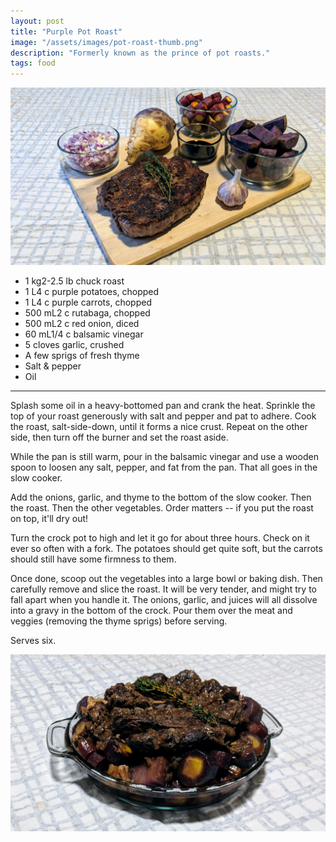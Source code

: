 ```yaml
---
layout: post
title: "Purple Pot Roast"
image: "/assets/images/pot-roast-thumb.png"
description: "Formerly known as the prince of pot roasts."
tags: food
---
```


![Purple Pot Roast Ingredients](/assets/images/pot-roast-ingredients-16x9.png)

- <span class="metric">1 kg</span><span class="imperial">2-2.5 lb</span> chuck roast
- <span class="metric">1 L</span><span class="imperial">4 c</span> purple potatoes, chopped
- <span class="metric">1 L</span><span class="imperial">4 c</span> purple carrots, chopped
- <span class="metric">500 mL</span><span class="imperial">2 c</span> rutabaga, chopped
- <span class="metric">500 mL</span><span class="imperial">2 c</span> red onion, diced
- <span class="metric">60 mL</span><span class="imperial">1/4 c</span> balsamic vinegar
- 5 cloves garlic, crushed
- A few sprigs of fresh thyme
- Salt & pepper
- Oil

---

Splash some oil in a heavy-bottomed pan and crank the heat. Sprinkle the top of your roast generously with salt and pepper and pat to adhere. Cook the roast, salt-side-down, until it forms a nice crust. Repeat on the other side, then turn off the burner and set the roast aside.

While the pan is still warm, pour in the balsamic vinegar and use a wooden spoon to loosen any salt, pepper, and fat from the pan. That all goes in the slow cooker.

Add the onions, garlic, and thyme to the bottom of the slow cooker. Then the roast. Then the other vegetables. Order matters -- if you put the roast on top, it'll dry out!

Turn the crock pot to high and let it go for about three hours. Check on it ever so often with a fork. The potatoes should get quite soft, but the carrots should still have some firmness to them.

Once done, scoop out the vegetables into a large bowl or baking dish. Then carefully remove and slice the roast. It will be very tender, and might try to fall apart when you handle it. The onions, garlic, and juices will all dissolve into a gravy in the bottom of the crock. Pour them over the meat and veggies (removing the thyme sprigs) before serving.

Serves six.

![Purple Pot Roast](/assets/images/pot-roast-16x9.png)
